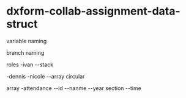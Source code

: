 # dxform-collab-assignment-data-struct

variable naming

branch naming

roles
-ivan 
--stack

-dennis
-nicole
--array circular

array
-attendance
--id
--nanme
--year section
--time